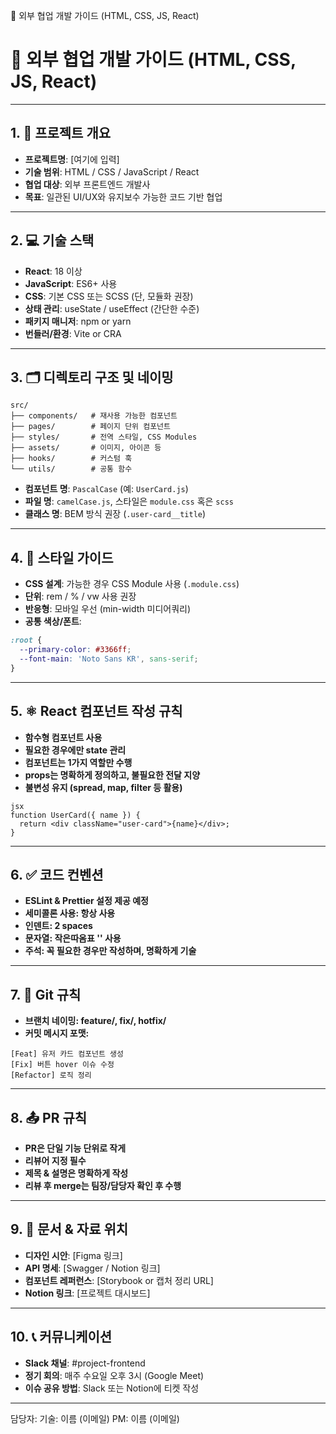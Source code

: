 📘 외부 협업 개발 가이드 (HTML, CSS, JS, React)
# 📘 외부 협업 개발 가이드 (HTML, CSS, JS, React)

---

## 1. 📌 프로젝트 개요
- **프로젝트명**: [여기에 입력]
- **기술 범위**: HTML / CSS / JavaScript / React
- **협업 대상**: 외부 프론트엔드 개발사
- **목표**: 일관된 UI/UX와 유지보수 가능한 코드 기반 협업

---

## 2. 💻 기술 스택
- **React**: 18 이상
- **JavaScript**: ES6+ 사용
- **CSS**: 기본 CSS 또는 SCSS (단, 모듈화 권장)
- **상태 관리**: useState / useEffect (간단한 수준)
- **패키지 매니저**: npm or yarn
- **번들러/환경**: Vite or CRA

---

## 3. 🗂 디렉토리 구조 및 네이밍
```
src/
├── components/   # 재사용 가능한 컴포넌트
├── pages/        # 페이지 단위 컴포넌트
├── styles/       # 전역 스타일, CSS Modules
├── assets/       # 이미지, 아이콘 등
├── hooks/        # 커스텀 훅
└── utils/        # 공통 함수
```
- **컴포넌트 명**: `PascalCase` (예: `UserCard.js`)
- **파일 명**: `camelCase.js`, 스타일은 `module.css` 혹은 `scss`
- **클래스 명**: BEM 방식 권장 (`.user-card__title`)

---

## 4. 🎨 스타일 가이드
- **CSS 설계**: 가능한 경우 CSS Module 사용 (`.module.css`)
- **단위**: rem / % / vw 사용 권장
- **반응형**: 모바일 우선 (min-width 미디어쿼리)
- **공통 색상/폰트**:

```css
:root {
  --primary-color: #3366ff;
  --font-main: 'Noto Sans KR', sans-serif;
}
```
---
## 5. ⚛ React 컴포넌트 작성 규칙
- **함수형 컴포넌트 사용**
- **필요한 경우에만 state 관리**
- **컴포넌트는 1가지 역할만 수행**
- **props는 명확하게 정의하고, 불필요한 전달 지양**
- **불변성 유지 (spread, map, filter 등 활용)**
```
jsx
function UserCard({ name }) {
  return <div className="user-card">{name}</div>;
}
```

---
## 6. ✅ 코드 컨벤션
- **ESLint & Prettier 설정 제공 예정**
- **세미콜론 사용: 항상 사용**
- **인덴트: 2 spaces**
- **문자열: 작은따옴표 '' 사용**
- **주석: 꼭 필요한 경우만 작성하며, 명확하게 기술**
---
## 7. 🔁 Git 규칙
- **브랜치 네이밍: feature/, fix/, hotfix/**
- **커밋 메시지 포맷:**
```
[Feat] 유저 카드 컴포넌트 생성
[Fix] 버튼 hover 이슈 수정
[Refactor] 로직 정리
```
---
## 8. 📤 PR 규칙
- **PR은 단일 기능 단위로 작게**
- **리뷰어 지정 필수**
- **제목 & 설명은 명확하게 작성**
- **리뷰 후 merge는 팀장/담당자 확인 후 수행**
---
## 9. 📄 문서 & 자료 위치
- **디자인 시안**: [Figma 링크]
- **API 명세**: [Swagger / Notion 링크]
- **컴포넌트 레퍼런스**: [Storybook or 캡처 정리 URL]
- **Notion 링크**: [프로젝트 대시보드]
---
## 10. 📞 커뮤니케이션
- **Slack 채널**: #project-frontend
- **정기 회의**: 매주 수요일 오후 3시 (Google Meet)
- **이슈 공유 방법**: Slack 또는 Notion에 티켓 작성
---
담당자:
기술: 이름 (이메일)
PM: 이름 (이메일)

